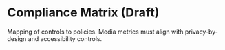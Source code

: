 # Compliance Matrix (Draft)

Mapping of controls to policies. Media metrics must align with privacy-by-design and accessibility controls.
